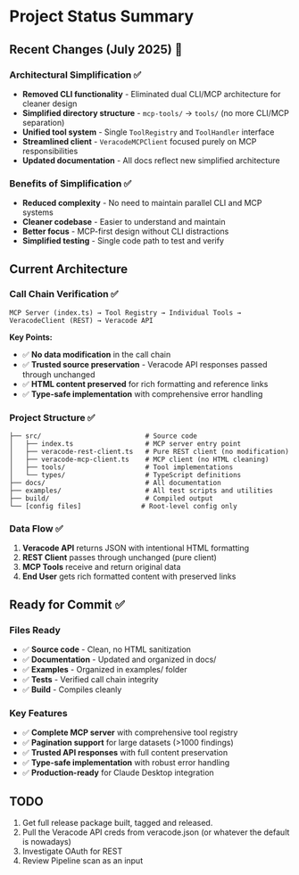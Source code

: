 # Project Status Summary

## Recent Changes (July 2025) 🎯

### Architectural Simplification ✅
- **Removed CLI functionality** - Eliminated dual CLI/MCP architecture for cleaner design
- **Simplified directory structure** - `mcp-tools/` → `tools/` (no more CLI/MCP separation)
- **Unified tool system** - Single `ToolRegistry` and `ToolHandler` interface
- **Streamlined client** - `VeracodeMCPClient` focused purely on MCP responsibilities
- **Updated documentation** - All docs reflect new simplified architecture

### Benefits of Simplification ✅
- **Reduced complexity** - No need to maintain parallel CLI and MCP systems
- **Cleaner codebase** - Easier to understand and maintain
- **Better focus** - MCP-first design without CLI distractions
- **Simplified testing** - Single code path to test and verify

## Current Architecture

### Call Chain Verification ✅
```
MCP Server (index.ts) → Tool Registry → Individual Tools → VeracodeClient (REST) → Veracode API
```

**Key Points:**
- ✅ **No data modification** in the call chain
- ✅ **Trusted source preservation** - Veracode API responses passed through unchanged
- ✅ **HTML content preserved** for rich formatting and reference links
- ✅ **Type-safe implementation** with comprehensive error handling

### Project Structure ✅
```
├── src/                          # Source code
│   ├── index.ts                  # MCP server entry point
│   ├── veracode-rest-client.ts   # Pure REST client (no modification)
│   ├── veracode-mcp-client.ts    # MCP client (no HTML cleaning)
│   ├── tools/                    # Tool implementations
│   └── types/                    # TypeScript definitions
├── docs/                         # All documentation
├── examples/                     # All test scripts and utilities
├── build/                        # Compiled output
└── [config files]               # Root-level config only
```

### Data Flow ✅
1. **Veracode API** returns JSON with intentional HTML formatting
2. **REST Client** passes through unchanged (pure client)
3. **MCP Tools** receive and return original data
4. **End User** gets rich formatted content with preserved links

## Ready for Commit ✅

### Files Ready
- ✅ **Source code** - Clean, no HTML sanitization
- ✅ **Documentation** - Updated and organized in docs/
- ✅ **Examples** - Organized in examples/ folder
- ✅ **Tests** - Verified call chain integrity
- ✅ **Build** - Compiles cleanly

### Key Features
- ✅ **Complete MCP server** with comprehensive tool registry
- ✅ **Pagination support** for large datasets (>1000 findings)
- ✅ **Trusted API responses** with full content preservation
- ✅ **Type-safe implementation** with robust error handling
- ✅ **Production-ready** for Claude Desktop integration

## TODO
1. Get full release package built, tagged and released.
2. Pull the Veracode API creds from veracode.json (or whatever the default is nowadays)
3. Investigate OAuth for REST
4. Review Pipeline scan as an input
